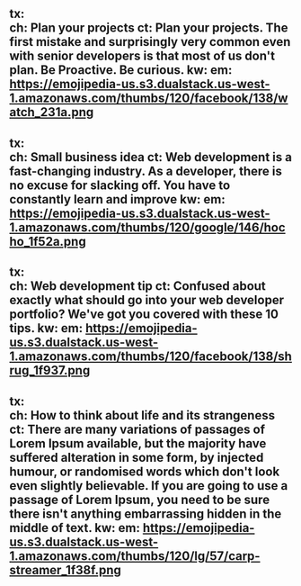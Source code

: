 tx:  
ch: Plan your projects
ct: Plan your projects. The first mistake and surprisingly very common even with senior developers is that most of us don't plan. Be Proactive. Be curious. 
kw: 
em: https://emojipedia-us.s3.dualstack.us-west-1.amazonaws.com/thumbs/120/facebook/138/watch_231a.png
---
tx:  
ch: Small business idea
ct: Web development is a fast-changing industry. As a developer, there is no excuse for slacking off. You have to constantly learn and improve
kw: 
em: https://emojipedia-us.s3.dualstack.us-west-1.amazonaws.com/thumbs/120/google/146/hocho_1f52a.png
---
tx:  
ch: Web development tip
ct: Confused about exactly what should go into your web developer portfolio? We've got you covered with these 10 tips.
kw: 
em: https://emojipedia-us.s3.dualstack.us-west-1.amazonaws.com/thumbs/120/facebook/138/shrug_1f937.png
---
tx:  
ch: How to think about life and its strangeness
ct: There are many variations of passages of Lorem Ipsum available, but the majority have suffered alteration in some form, by injected humour, or randomised words which don't look even slightly believable. If you are going to use a passage of Lorem Ipsum, you need to be sure there isn't anything embarrassing hidden in the middle of text.
kw: 
em: https://emojipedia-us.s3.dualstack.us-west-1.amazonaws.com/thumbs/120/lg/57/carp-streamer_1f38f.png
---
